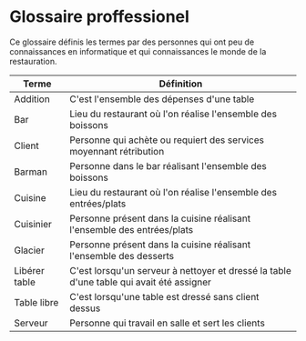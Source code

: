 Glossaire proffessionel
============

Ce glossaire définis les termes par des personnes qui ont peu de connaissances en informatique et qui connaissances le monde de la restauration.  

|  Terme | Définition  |
|---|---|
|  Addition | C'est l'ensemble des dépenses d'une table |
|  Bar | Lieu du restaurant où l'on réalise l'ensemble des boissons |
|  Client | Personne qui achète ou requiert des services moyennant rétribution |
|  Barman | Personne dans le bar réalisant l'ensemble des boissons |
|  Cuisine | Lieu du restaurant où l'on réalise l'ensemble des entrées/plats |
|  Cuisinier | Personne présent dans la cuisine réalisant l'ensemble des entrées/plats |
|  Glacier | Personne présent dans la cuisine réalisant l'ensemble des desserts |
|  Libérer table | C'est lorsqu'un serveur à nettoyer et dressé la table d'une table qui avait été assigner |
|  Table libre | C'est lorsqu'une table est dressé sans client dessus |
|  Serveur | Personne qui travail en salle et sert les clients  |
